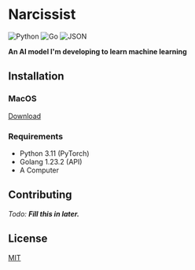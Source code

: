 # Narcissist

![Python](https://img.shields.io/badge/python-3670A0?style=for-the-badge&logo=python&logoColor=ffdd54)
![Go](https://img.shields.io/badge/go-%2300ADD8.svg?style=for-the-badge&logo=go&logoColor=white)
![JSON](https://img.shields.io/badge/JSON-black.svg?style=for-the-badge&logo=JSON&logoColor=white)

**An AI model I'm developing to learn machine learning**

## Installation

### MacOS
[Download](link-to-download)

### Requirements
- Python 3.11 (PyTorch)
- Golang 1.23.2 (API)
- A Computer

## Contributing
*Todo: **Fill this in later.***

## License
[MIT](https://choosealicense.com/licenses/mit/)